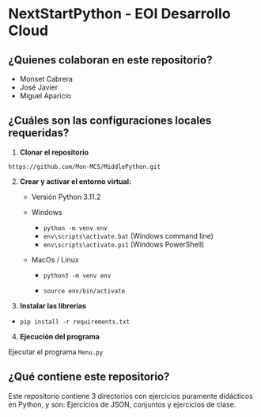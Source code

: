 # NextStartPython - EOI Desarrollo Cloud

## ¿Quienes colaboran en este repositorio?

- Monset Cabrera
- José Javier 
- Miguel Aparicio

## ¿Cuáles son las configuraciones locales requeridas?

1. **Clonar el repositorio**

```https://github.com/Mon-MCS/MiddlePython.git```

2. **Crear y activar el entorno virtual:**

   - Versión Python 3.11.2


   - Windows

     - `python -m venv env`
     - `env\scripts\activate.bat` (Windows command line)
     - `env\scripts\activate.ps1` (Windows PowerShell)


   - MacOs / Linux

     - `python3 -m venv env`

     - `source env/bin/activate`

3. **Instalar las librerías**

- `pip install -r requirements.txt`

4. **Ejecución del programa**

Ejecutar el programa ```Menu.py```

## ¿Qué contiene este repositorio?

Este repositorio contiene 3 directorios con ejercicios puramente didácticos en Python, y son:  Ejercicios  de JSON, conjuntos y ejercicios de clase.

